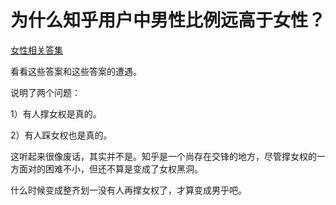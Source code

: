 # 为什么知乎用户中男性比例远高于女性？

[女性相关答集](https://zhihu.com/collection/369876193)  


看看这些答案和这些答案的遭遇。

说明了两个问题：

1）有人撑女权是真的。

2）有人踩女权也是真的。

这听起来很像废话，其实并不是。知乎是一个尚存在交锋的地方，尽管撑女权的一方面对的困难不小，但还不算是变成了女权黑洞。

什么时候变成整齐划一没有人再撑女权了，才算变成男乎吧。



